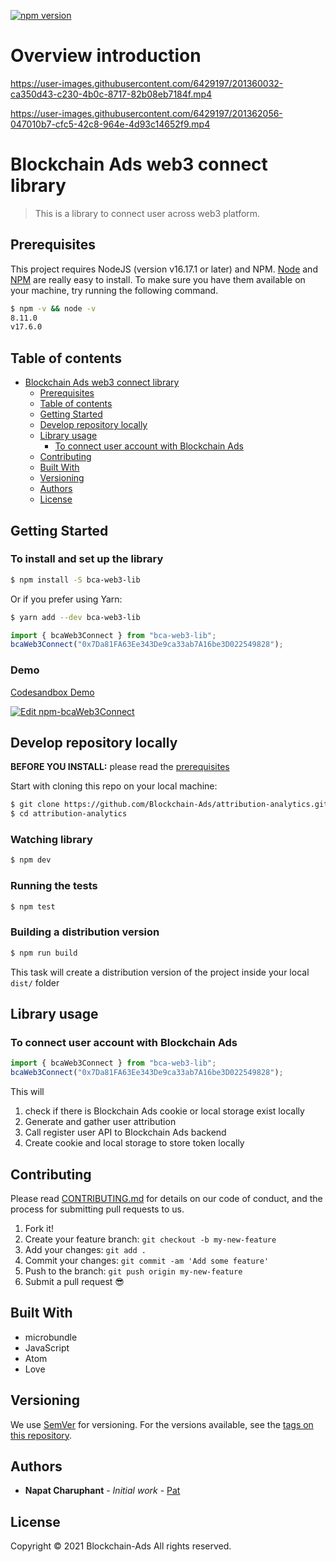 [![npm version](https://badge.fury.io/js/bca-web3-lib.svg)](https://badge.fury.io/js/bca-web3-lib)
# Overview introduction



https://user-images.githubusercontent.com/6429197/201360032-ca350d43-c230-4b0c-8717-82b08eb7184f.mp4




https://user-images.githubusercontent.com/6429197/201362056-047010b7-cfc5-42c8-964e-4d93c14652f9.mp4


# Blockchain Ads web3 connect library

> This is a library to connect user across web3 platform.

## Prerequisites

This project requires NodeJS (version v16.17.1 or later) and NPM.
[Node](http://nodejs.org/) and [NPM](https://npmjs.org/) are really easy to install.
To make sure you have them available on your machine,
try running the following command.

```sh
$ npm -v && node -v
8.11.0
v17.6.0
```

## Table of contents

- [Blockchain Ads web3 connect library](#Blockchain-Ads-web3-connect-library)
  - [Prerequisites](#prerequisites)
  - [Table of contents](#table-of-contents)
  - [Getting Started](#getting-started)
  - [Develop repository locally](#Develop-repository-locally)
  - [Library usage](#Library-usage)
    - [To connect user account with Blockchain Ads](#To-connect-user-account-with-Blockchain-Ads)
  - [Contributing](#contributing)
  - [Built With](#built-with)
  - [Versioning](#versioning)
  - [Authors](#authors)
  - [License](#license)

## Getting Started


### To install and set up the library

```sh
$ npm install -S bca-web3-lib
```

Or if you prefer using Yarn:

```sh
$ yarn add --dev bca-web3-lib
```

```js
import { bcaWeb3Connect } from "bca-web3-lib";
bcaWeb3Connect("0x7Da81FA63Ee343De9ca33ab7A16be3D022549828");
```

### Demo

[Codesandbox Demo](https://codesandbox.io/s/npm-bcaweb3connect-wgqqty?file=/src/index.js:23-131)


[![Edit npm-bcaWeb3Connect](https://codesandbox.io/static/img/play-codesandbox.svg)](https://codesandbox.io/s/npm-bcaweb3connect-wgqqty?fontsize=14&hidenavigation=1&theme=dark)

## Develop repository locally

**BEFORE YOU INSTALL:** please read the [prerequisites](#prerequisites)

Start with cloning this repo on your local machine:

```sh
$ git clone https://github.com/Blockchain-Ads/attribution-analytics.git
$ cd attribution-analytics
```

### Watching library

```sh
$ npm dev
```

### Running the tests

```sh
$ npm test
```

### Building a distribution version

```sh
$ npm run build
```

This task will create a distribution version of the project
inside your local `dist/` folder

## Library usage

### To connect user account with Blockchain Ads

```js
import { bcaWeb3Connect } from "bca-web3-lib";
bcaWeb3Connect("0x7Da81FA63Ee343De9ca33ab7A16be3D022549828");
```

This will
1. check if there is Blockchain Ads cookie or local storage exist locally
2. Generate and gather user attribution
3. Call register user API to Blockchain Ads backend
4. Create cookie and local storage to store token locally


## Contributing

Please read [CONTRIBUTING.md](CONTRIBUTING.md) for details on our code of conduct, and the process for submitting pull requests to us.

1.  Fork it!
2.  Create your feature branch: `git checkout -b my-new-feature`
3.  Add your changes: `git add .`
4.  Commit your changes: `git commit -am 'Add some feature'`
5.  Push to the branch: `git push origin my-new-feature`
6.  Submit a pull request :sunglasses:


## Built With

* microbundle
* JavaScript
* Atom
* Love

## Versioning

We use [SemVer](http://semver.org/) for versioning. For the versions available, see the [tags on this repository](https://github.com/your/project/tags).

## Authors

* **Napat Charuphant** - *Initial work* - [Pat](https://github.com/SuperCipher)


## License

Copyright © 2021 Blockchain-Ads All rights reserved.
